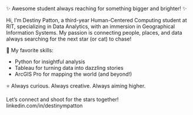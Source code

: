 ✨ Awesome student always reaching for something bigger and brighter! ✨

Hi, I’m Destiny Patton, a third-year Human-Centered Computing student at RIT, specializing in Data Analytics, with an immersion in Geographical Information Systems. My passion is connecting people, places, and data always searching for the next star (or cat) to chase!

🌟 My favorite skills:

  - Python for insightful analysis
  - Tableau for turning data into dazzling stories
  - ArcGIS Pro for mapping the world (and beyond!)


⭐ Always curious. Always creative. Always aiming higher.

Let’s connect and shoot for the stars together! linkedin.com/in/destinympatton
